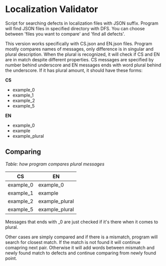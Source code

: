 Localization Validator
======================

Script for searching defects in localization files with JSON suffix.
Program will find JSON files in specified directory with DFS.
You can choose between 'files you want to compare' and 'find all defects'.

This version works specifically with CS.json and EN.json files.
Program mostly compares names of messages, only difference is in singular and plural description.
When the plural is recognized, it will check if CS and EN are in match despite different properties.
CS messages are specified by number behind underscore and EN messages ends with word plural behind the underscore.
If it has plural amount, it should have these forms:

**CS**
 * example_0
 * example_1
 * example_2
 * example_5

**EN**
 * example_0
 * example
 * example_plural

Comparing
---------
*Table: how program compares plural messages*

| CS        | EN             |
|-----------|----------------|
| example_0 | example_0      |
| example_1 | example        |
| example_2 | example_plural |
| example_5 | example_plural |

Messages that ends with _0 are just checked if it's there when it comes to plural.

Other cases are simply compared and if there is a mismatch, program will search for closest match.
If the match is not found it will continue comapring next pair.
Otherwise it will add words between mismatch and newly found match to defects and continue comparing from newly found point.
